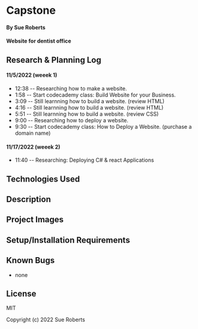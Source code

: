 # Capstone

#### By Sue Roberts

####  Website for dentist office

## Research & Planning Log

#### 11/5/2022 (weeek 1)

* 12:38 -- Researching how to make a website.
* 1:58  -- Start codecademy class: Build Website for your Business.
* 3:09  -- Still learnning how to build  a website. (review HTML)
* 4:16  -- Still learnning how to build a website. (review HTML)
* 5:51  -- Still learnning how to build a website. (review CSS)
* 9:00  -- Researching how to deploy a website.
* 9:30  -- Start codecademy class: How to Deploy a Website. (purchase a domain name)

#### 11/17/2022 (weeek 2)
* 11:40 -- Researching: Deploying C# & react Applications

## Technologies Used

## Description

## Project Images

## Setup/Installation Requirements

## Known Bugs

* none

## License

MIT

Copyright (c) 2022 Sue Roberts


